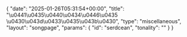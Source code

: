 {
    "date": "2025-01-26T05:31:54+00:00",
    "title": "\u0441\u0435\u0440\u0434\u0446\u0435 \u0430\u043d\u0433\u0435\u043b\u0430",
    "type": "miscellaneous",
    "layout": "songpage",
    "params": {
        "id": "serdcean",
        "tonality": ""
    }
}